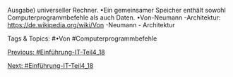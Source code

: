 Ausgabe) universeller Rechner.
•Ein gemeinsamer Speicher enthält sowohl Computerprogrammbefehle als 
auch Daten. 
•Von-Neumann -Architektur: https://de.wikipedia.org/wiki/Von -Neumann -
Architektur

   Tags & Topics:
   #•Von
   #Computerprogrammbefehle

[Previous: #Einführung-IT-Teil4_18](Einführung-IT-Teil4_18.md)

[Next: #Einführung-IT-Teil4_18](Einführung-IT-Teil4_18.md)